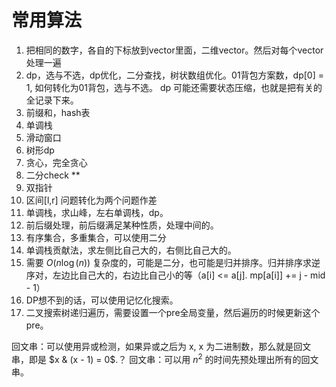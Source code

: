 # 常用算法

1. 把相同的数字，各自的下标放到vector里面，二维vector。然后对每个vector处理一遍
2. dp，选与不选，dp优化，二分查找，树状数组优化。01背包方案数，dp[0] = 1, 如何转化为01背包，选与不选。
   dp 可能还需要状态压缩，也就是把有关的全记录下来。
3. 前缀和，hash表
4. 单调栈
5. 滑动窗口
6. 树形dp
7. 贪心，完全贪心
8. 二分check **
9. 双指针
10. 区间[l,r] 问题转化为两个问题作差
11. 单调栈，求山峰，左右单调栈，dp。
12. 前后缀处理，前后缀满足某种性质，处理中间的。
13. 有序集合，多重集合，可以使用二分
14. 单调栈贡献法，求左侧比自己大的，右侧比自己大的。
15. 需要 $O(n\log(n))$ 复杂度的，可能是二分，也可能是归并排序。归并排序求逆序对，左边比自己大的，右边比自己小的等（a[i] <= a[j]. mp[a[i]] += j - mid - 1）
16. DP想不到的话，可以使用记忆化搜索。
17. 二叉搜索树递归遍历，需要设置一个pre全局变量，然后遍历的时候更新这个pre。

回文串：可以使用异或检测，如果异或之后为 x, x 为二进制数，那么就是回文串，即是 $x & (x - 1) = 0$.？
回文串：可以用 $n^2$ 的时间先预处理出所有的回文串。
